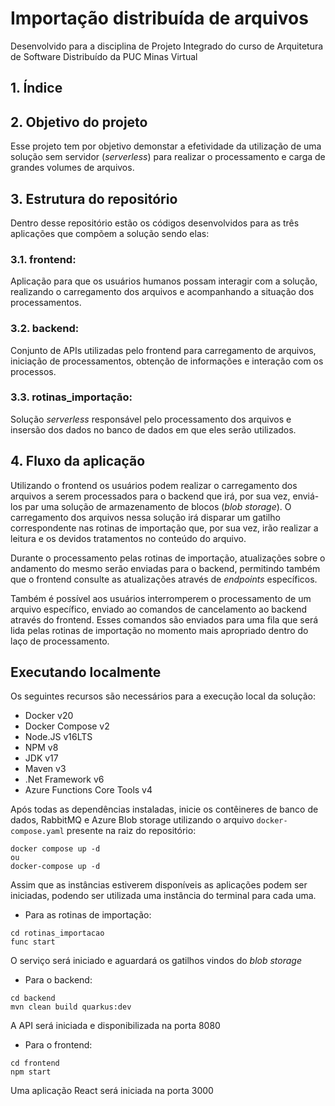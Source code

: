 # Importação distribuída de arquivos
Desenvolvido para a disciplina de Projeto Integrado do curso de Arquitetura de Software Distribuído da PUC Minas Virtual

## 1. Índice

## 2. Objetivo do projeto
Esse projeto tem por objetivo demonstar a efetividade da utilização de uma solução sem servidor (_serverless_) para realizar o processamento e carga de grandes volumes de arquivos.

## 3. Estrutura do repositório
Dentro desse repositório estão os códigos desenvolvidos para as três aplicações que compõem a solução sendo elas:

  ### 3.1. frontend:
  Aplicação para que os usuários humanos possam interagir com a solução, realizando o carregamento dos arquivos e acompanhando a situação dos processamentos.

  ### 3.2. backend:
  Conjunto de APIs utilizadas pelo frontend para carregamento de arquivos, iniciação de processamentos, obtenção de informações e interação com os processos.

  ### 3.3. rotinas_importação:
  Solução _serverless_ responsável pelo processamento dos arquivos e insersão dos dados no banco de dados em que eles serão utilizados.

## 4. Fluxo da aplicação

Utilizando o frontend os usuários podem realizar o carregamento dos arquivos a serem processados para o backend que irá, por sua vez, enviá-los par uma solução de armazenamento de blocos (_blob storage_). O carregamento dos arquivos nessa solução irá disparar um gatilho correspondente nas rotinas de importação que, por sua vez, irão realizar a leitura e os devidos tratamentos no conteúdo do arquivo.

Durante o processamento pelas rotinas de importação, atualizações sobre o andamento do mesmo serão enviadas para o backend, permitindo também que o frontend consulte as atualizações através de _endpoints_ específicos.

Também é possível aos usuários interromperem o processamento de um arquivo específico, enviado ao comandos de cancelamento ao backend através do frontend. Esses comandos são enviados para uma fila que será lida pelas rotinas de importação no momento mais apropriado dentro do laço de processamento.

## Executando localmente

Os seguintes recursos são necessários para a execução local da solução:

- Docker v20
- Docker Compose v2
- Node.JS v16LTS
- NPM v8
- JDK v17
- Maven v3
- .Net Framework v6
- Azure Functions Core Tools v4

Após todas as dependências instaladas, inicie os contêineres de banco de dados, RabbitMQ e Azure Blob storage utilizando o arquivo `docker-compose.yaml` presente na raiz do repositório:

```shell script
docker compose up -d
ou
docker-compose up -d
```

Assim que as instâncias estiverem disponíveis as aplicações podem ser iniciadas, podendo ser utilizada uma instância do terminal para cada uma.

- Para as rotinas de importação:
```shell script
cd rotinas_importacao
func start
```
O serviço será iniciado e aguardará os gatilhos vindos do _blob storage_

- Para o backend:
```shell script
cd backend
mvn clean build quarkus:dev
```
A API será iniciada e disponibilizada na porta 8080

- Para o frontend:
```shell script
cd frontend
npm start
```
Uma aplicação React será iniciada na porta 3000